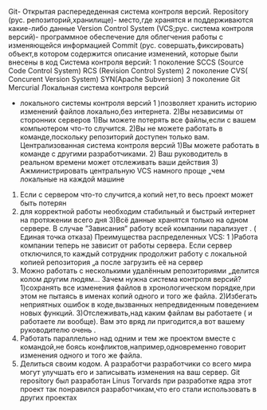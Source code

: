 Git- Открытая распередеденная система контроля версий.
Repository (рус.
репозиторий,хранилище)- место,где хранятся и поддерживаются какие-либо данные
Version Control System (VCS;pyc. система контроля версий)- программное обеспечение для облегчения работы с изменяющейся информацией
Commit (рус. совершать,фиксировать) объект,в котором содержится описание изменений, которые были внесены в код
Система контроля версий:
1	поколение
SCCS (Source Code Control System)
RCS (Revision Control System)
2	поколение
CVS( Concurent Version System) SYN(Apache Subversion)
З поколение
Git
Mercurial
Локальная система контроля версий
 
+ локального системы контроля версий
1 )позволяет хранить историю изменений
файлов локально,без интернета.
2)Вы независимы от сторонних серверов
1)Вы можете потерять все файлы,если с вашем компьютером что-то случится. 2)Вы не можете работать в команде,поскольку репозиторий доступен только вам.
Централизованная система контроля версий
1)Вы можете работать в команде с другими разработчиками. 2) Ваш руководитель в реальном времени может отслеживать ваши действия
З) Ажминистрировать центральную VCS намного проще „чем локальные на каждой машине
1)	Если с сервером что-то случится,а копий нет,то весь проект может быть потерян
2)	для корректной работы необходим стабильный и быстрый интернет на протяжении всего дня
З)Всё данные хранятся только на одном сервере. В случае ”Зависания” работу всей компании парализует . ( Единая точка отказа)
Преимущества распределенных VCS: 1 )Работа компании теперь не зависит от работы сервера. Если сервер отключился,то каждый сотрудник продолжит работу с локальной копией репозитория „а после загрузить её на сервер
2) Можно работать с несколькими удалённым репозиториями „делится колом другим людям...
Зачем нужна система контроля версий? 1)сохранять все изменения файлов в хронологическом порядке,при этом не пытаясь в именах копий одного и того же файла.
2)Избегать неприятных ошибок в коде,вызванных непредвиденным поведением новых функций.
З)Отслеживать,над каким файлам вы работаете ( и работаете ли вообще). Вам это вряд ли пригодится,а вот вашему руководителю очень .
4)	Работать параллельно над одним и тем же проектом вместе с командой,не боясь конфликтов,например,одновременно говорит изменения одного и того же файла.
5)	Делиться своим кодом. А разработчи разработчики со всего мира могут улучшать его и записывать изменения на ваш сервер.
Git repository был разработан Linus
Torvards при разработке ядра  этот проект так понравился разработчикам,что его стали использовать в других проектах
